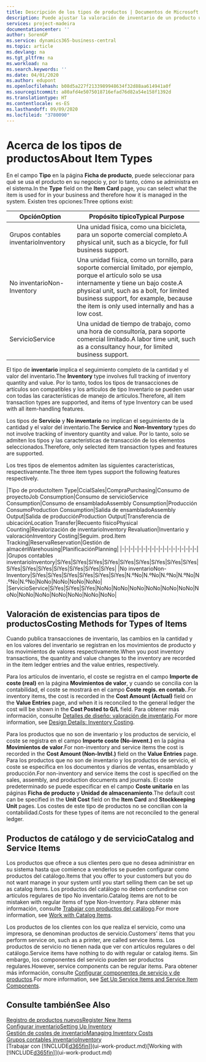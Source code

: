 ```yaml
---
title: Descripción de los tipos de productos | Documentos de Microsoft
description: Puede ajustar la valoración de inventario de un producto utilizando los métodos de costes FIFO o Promedio, por ejemplo, cuando los costes de producto cambien por motivos distintos de las transacciones.
services: project-madeira
documentationcenter: ''
author: SorenGP
ms.service: dynamics365-business-central
ms.topic: article
ms.devlang: na
ms.tgt_pltfrm: na
ms.workload: na
ms.search.keywords: ''
ms.date: 04/01/2020
ms.author: edupont
ms.openlocfilehash: b08d5a227f2133989948634f32d88aa614941a0f
ms.sourcegitcommit: a80afd4e5075018716efad76d82a54e158f1392d
ms.translationtype: HT
ms.contentlocale: es-ES
ms.lasthandoff: 09/09/2020
ms.locfileid: "3780090"
---
```

# <a name="about-item-types"></a><span data-ttu-id="ff63a-103">Acerca de los tipos de productos</span><span class="sxs-lookup"><span data-stu-id="ff63a-103">About Item Types</span></span>
<span data-ttu-id="ff63a-104">En el campo **Tipo** en la página **Ficha de producto**, puede seleccionar para qué se usa el producto en su negocio y, por lo tanto, cómo se administra en el sistema.</span><span class="sxs-lookup"><span data-stu-id="ff63a-104">In the **Type** field on the **Item Card** page, you can select what the item is used for in your business and therefore how it is managed in the system.</span></span> <span data-ttu-id="ff63a-105">Existen tres opciones:</span><span class="sxs-lookup"><span data-stu-id="ff63a-105">Three options exist:</span></span>

|<span data-ttu-id="ff63a-106">Opción</span><span class="sxs-lookup"><span data-stu-id="ff63a-106">Option</span></span>|<span data-ttu-id="ff63a-107">Propósito típico</span><span class="sxs-lookup"><span data-stu-id="ff63a-107">Typical Purpose</span></span>|
|------|-----------|
|<span data-ttu-id="ff63a-108">Grupos contables inventario</span><span class="sxs-lookup"><span data-stu-id="ff63a-108">Inventory</span></span>|<span data-ttu-id="ff63a-109">Una unidad física, como una bicicleta, para un soporte comercial completo.</span><span class="sxs-lookup"><span data-stu-id="ff63a-109">A physical unit, such as a bicycle, for full business support.</span></span>|
|<span data-ttu-id="ff63a-110">No inventario</span><span class="sxs-lookup"><span data-stu-id="ff63a-110">Non-Inventory</span></span>|<span data-ttu-id="ff63a-111">Una unidad física, como un tornillo, para soporte comercial limitado, por ejemplo, porque el artículo solo se usa internamente y tiene un bajo coste.</span><span class="sxs-lookup"><span data-stu-id="ff63a-111">A physical unit, such as a bolt, for limited business support, for example, because the item is only used internally and has a low cost.</span></span>|
|<span data-ttu-id="ff63a-112">Servicio</span><span class="sxs-lookup"><span data-stu-id="ff63a-112">Service</span></span>|<span data-ttu-id="ff63a-113">Una unidad de tiempo de trabajo, como una hora de consultoría, para soporte comercial limitado.</span><span class="sxs-lookup"><span data-stu-id="ff63a-113">A labor time unit, such as a consultancy hour, for limited business support.</span></span>|

<span data-ttu-id="ff63a-114">El tipo de **inventario** implica el seguimiento completo de la cantidad y el valor del inventario.</span><span class="sxs-lookup"><span data-stu-id="ff63a-114">The **Inventory** type involves full tracking of inventory quantity and value.</span></span> <span data-ttu-id="ff63a-115">Por lo tanto, todos los tipos de transacciones de artículos son compatibles y los artículos de tipo Inventario se pueden usar con todas las características de manejo de artículos.</span><span class="sxs-lookup"><span data-stu-id="ff63a-115">Therefore, all item transaction types are supported, and items of type Inventory can be used with all item-handling features.</span></span>

<span data-ttu-id="ff63a-116">Los tipos de **Servicio** y **No inventario** no implican el seguimiento de la cantidad y el valor del inventario.</span><span class="sxs-lookup"><span data-stu-id="ff63a-116">The **Service** and **Non-Inventory** types do not involve tracking of inventory quantity and value.</span></span> <span data-ttu-id="ff63a-117">Por lo tanto, solo se admiten los tipos y las características de transacción de los elementos seleccionados.</span><span class="sxs-lookup"><span data-stu-id="ff63a-117">Therefore, only selected item transaction types and features are supported.</span></span>

<span data-ttu-id="ff63a-118">Los tres tipos de elementos admiten las siguientes características, respectivamente.</span><span class="sxs-lookup"><span data-stu-id="ff63a-118">The three item types support the following features respectively.</span></span>

|<span data-ttu-id="ff63a-119">Tipo de producto</span><span class="sxs-lookup"><span data-stu-id="ff63a-119">Item Type</span></span>|<span data-ttu-id="ff63a-120">Ccial</span><span class="sxs-lookup"><span data-stu-id="ff63a-120">Sales</span></span>|<span data-ttu-id="ff63a-121">Compra</span><span class="sxs-lookup"><span data-stu-id="ff63a-121">Purchasing</span></span>|<span data-ttu-id="ff63a-122">Consumo de proyecto</span><span class="sxs-lookup"><span data-stu-id="ff63a-122">Job Consumption</span></span>|<span data-ttu-id="ff63a-123">Consumo de servicio</span><span class="sxs-lookup"><span data-stu-id="ff63a-123">Service Consumption</span></span>|<span data-ttu-id="ff63a-124">Consumo de ensamblado</span><span class="sxs-lookup"><span data-stu-id="ff63a-124">Assembly Consumption</span></span>|<span data-ttu-id="ff63a-125">Producción Consumo</span><span class="sxs-lookup"><span data-stu-id="ff63a-125">Production Consumption</span></span>|<span data-ttu-id="ff63a-126">Salida de ensamblado</span><span class="sxs-lookup"><span data-stu-id="ff63a-126">Assembly Output</span></span>|<span data-ttu-id="ff63a-127">Salida de producción</span><span class="sxs-lookup"><span data-stu-id="ff63a-127">Production Output</span></span>|<span data-ttu-id="ff63a-128">Transferencia de ubicación</span><span class="sxs-lookup"><span data-stu-id="ff63a-128">Location Transfer</span></span>|<span data-ttu-id="ff63a-129">Recuento físico</span><span class="sxs-lookup"><span data-stu-id="ff63a-129">Physical Counting</span></span>|<span data-ttu-id="ff63a-130">Revalorización de inventario</span><span class="sxs-lookup"><span data-stu-id="ff63a-130">Inventory Revaluation</span></span>|<span data-ttu-id="ff63a-131">Inventario y valoración</span><span class="sxs-lookup"><span data-stu-id="ff63a-131">Inventory Costing</span></span>|<span data-ttu-id="ff63a-132">Seguim. prod.</span><span class="sxs-lookup"><span data-stu-id="ff63a-132">Item Tracking</span></span>|<span data-ttu-id="ff63a-133">Reserva</span><span class="sxs-lookup"><span data-stu-id="ff63a-133">Reservation</span></span>|<span data-ttu-id="ff63a-134">Gestión de almacén</span><span class="sxs-lookup"><span data-stu-id="ff63a-134">Warehousing</span></span>|<span data-ttu-id="ff63a-135">Planificación</span><span class="sxs-lookup"><span data-stu-id="ff63a-135">Planning</span></span>|
|-|-|-|-|-|-|-|-|-|-|-|-|-|-|-|-|-|-|
|<span data-ttu-id="ff63a-136">Grupos contables inventario</span><span class="sxs-lookup"><span data-stu-id="ff63a-136">Inventory</span></span>|<span data-ttu-id="ff63a-137">Sí</span><span class="sxs-lookup"><span data-stu-id="ff63a-137">Yes</span></span>|<span data-ttu-id="ff63a-138">Sí</span><span class="sxs-lookup"><span data-stu-id="ff63a-138">Yes</span></span>|<span data-ttu-id="ff63a-139">Sí</span><span class="sxs-lookup"><span data-stu-id="ff63a-139">Yes</span></span>|<span data-ttu-id="ff63a-140">Sí</span><span class="sxs-lookup"><span data-stu-id="ff63a-140">Yes</span></span>|<span data-ttu-id="ff63a-141">Sí</span><span class="sxs-lookup"><span data-stu-id="ff63a-141">Yes</span></span>|<span data-ttu-id="ff63a-142">Sí</span><span class="sxs-lookup"><span data-stu-id="ff63a-142">Yes</span></span>|<span data-ttu-id="ff63a-143">Sí</span><span class="sxs-lookup"><span data-stu-id="ff63a-143">Yes</span></span>|<span data-ttu-id="ff63a-144">Sí</span><span class="sxs-lookup"><span data-stu-id="ff63a-144">Yes</span></span>|<span data-ttu-id="ff63a-145">Sí</span><span class="sxs-lookup"><span data-stu-id="ff63a-145">Yes</span></span>|<span data-ttu-id="ff63a-146">Sí</span><span class="sxs-lookup"><span data-stu-id="ff63a-146">Yes</span></span>|<span data-ttu-id="ff63a-147">Sí</span><span class="sxs-lookup"><span data-stu-id="ff63a-147">Yes</span></span>|<span data-ttu-id="ff63a-148">Sí</span><span class="sxs-lookup"><span data-stu-id="ff63a-148">Yes</span></span>|<span data-ttu-id="ff63a-149">Sí</span><span class="sxs-lookup"><span data-stu-id="ff63a-149">Yes</span></span>|<span data-ttu-id="ff63a-150">Sí</span><span class="sxs-lookup"><span data-stu-id="ff63a-150">Yes</span></span>|<span data-ttu-id="ff63a-151">Sí</span><span class="sxs-lookup"><span data-stu-id="ff63a-151">Yes</span></span>|<span data-ttu-id="ff63a-152">Sí</span><span class="sxs-lookup"><span data-stu-id="ff63a-152">Yes</span></span>|
|<span data-ttu-id="ff63a-153">No inventario</span><span class="sxs-lookup"><span data-stu-id="ff63a-153">Non-Inventory</span></span>|<span data-ttu-id="ff63a-154">Sí</span><span class="sxs-lookup"><span data-stu-id="ff63a-154">Yes</span></span>|<span data-ttu-id="ff63a-155">Sí</span><span class="sxs-lookup"><span data-stu-id="ff63a-155">Yes</span></span>|<span data-ttu-id="ff63a-156">Sí</span><span class="sxs-lookup"><span data-stu-id="ff63a-156">Yes</span></span>|<span data-ttu-id="ff63a-157">Sí</span><span class="sxs-lookup"><span data-stu-id="ff63a-157">Yes</span></span>|<span data-ttu-id="ff63a-158">Sí</span><span class="sxs-lookup"><span data-stu-id="ff63a-158">Yes</span></span>|<span data-ttu-id="ff63a-159">Sí</span><span class="sxs-lookup"><span data-stu-id="ff63a-159">Yes</span></span>|<span data-ttu-id="ff63a-160">N.º</span><span class="sxs-lookup"><span data-stu-id="ff63a-160">No</span></span>|<span data-ttu-id="ff63a-161">N.º</span><span class="sxs-lookup"><span data-stu-id="ff63a-161">No</span></span>|<span data-ttu-id="ff63a-162">N.º</span><span class="sxs-lookup"><span data-stu-id="ff63a-162">No</span></span>|<span data-ttu-id="ff63a-163">N.º</span><span class="sxs-lookup"><span data-stu-id="ff63a-163">No</span></span>|<span data-ttu-id="ff63a-164">N.º</span><span class="sxs-lookup"><span data-stu-id="ff63a-164">No</span></span>|<span data-ttu-id="ff63a-165">N.º</span><span class="sxs-lookup"><span data-stu-id="ff63a-165">No</span></span>|<span data-ttu-id="ff63a-166">No</span><span class="sxs-lookup"><span data-stu-id="ff63a-166">No</span></span>|<span data-ttu-id="ff63a-167">No</span><span class="sxs-lookup"><span data-stu-id="ff63a-167">No</span></span>|<span data-ttu-id="ff63a-168">No</span><span class="sxs-lookup"><span data-stu-id="ff63a-168">No</span></span>|<span data-ttu-id="ff63a-169">No</span><span class="sxs-lookup"><span data-stu-id="ff63a-169">No</span></span>|
|<span data-ttu-id="ff63a-170">Servicio</span><span class="sxs-lookup"><span data-stu-id="ff63a-170">Service</span></span>|<span data-ttu-id="ff63a-171">Sí</span><span class="sxs-lookup"><span data-stu-id="ff63a-171">Yes</span></span>|<span data-ttu-id="ff63a-172">Sí</span><span class="sxs-lookup"><span data-stu-id="ff63a-172">Yes</span></span>|<span data-ttu-id="ff63a-173">Sí</span><span class="sxs-lookup"><span data-stu-id="ff63a-173">Yes</span></span>|<span data-ttu-id="ff63a-174">No</span><span class="sxs-lookup"><span data-stu-id="ff63a-174">No</span></span>|<span data-ttu-id="ff63a-175">No</span><span class="sxs-lookup"><span data-stu-id="ff63a-175">No</span></span>|<span data-ttu-id="ff63a-176">No</span><span class="sxs-lookup"><span data-stu-id="ff63a-176">No</span></span>|<span data-ttu-id="ff63a-177">No</span><span class="sxs-lookup"><span data-stu-id="ff63a-177">No</span></span>|<span data-ttu-id="ff63a-178">No</span><span class="sxs-lookup"><span data-stu-id="ff63a-178">No</span></span>|<span data-ttu-id="ff63a-179">No</span><span class="sxs-lookup"><span data-stu-id="ff63a-179">No</span></span>|<span data-ttu-id="ff63a-180">No</span><span class="sxs-lookup"><span data-stu-id="ff63a-180">No</span></span>|<span data-ttu-id="ff63a-181">No</span><span class="sxs-lookup"><span data-stu-id="ff63a-181">No</span></span>|<span data-ttu-id="ff63a-182">No</span><span class="sxs-lookup"><span data-stu-id="ff63a-182">No</span></span>|<span data-ttu-id="ff63a-183">No</span><span class="sxs-lookup"><span data-stu-id="ff63a-183">No</span></span>|<span data-ttu-id="ff63a-184">No</span><span class="sxs-lookup"><span data-stu-id="ff63a-184">No</span></span>|<span data-ttu-id="ff63a-185">No</span><span class="sxs-lookup"><span data-stu-id="ff63a-185">No</span></span>|<span data-ttu-id="ff63a-186">No</span><span class="sxs-lookup"><span data-stu-id="ff63a-186">No</span></span>|

## <a name="costing-methods-for-types-of-items"></a><span data-ttu-id="ff63a-187">Valoración de existencias para tipos de productos</span><span class="sxs-lookup"><span data-stu-id="ff63a-187">Costing Methods for Types of Items</span></span>
<span data-ttu-id="ff63a-188">Cuando publica transacciones de inventario, las cambios en la cantidad y en los valores del inventario se registran en los movimientos de producto y los movimientos de valores respectivamente.</span><span class="sxs-lookup"><span data-stu-id="ff63a-188">When you post inventory transactions, the quantity and value changes to the inventory are recorded in the item ledger entries and the value entries, respectively.</span></span> 

<span data-ttu-id="ff63a-189">Para los artículos de inventario, el coste se registra en el campo **Importe de coste (real)** en la página **Movimientos de valor**, y cuando se concilia con la contabilidad, el coste se mostrará en el campo **Coste regis. en contab.**.</span><span class="sxs-lookup"><span data-stu-id="ff63a-189">For inventory items, the cost is recorded in the **Cost Amount (Actual)** field on the **Value Entries** page, and when it is reconciled to the general ledger the cost will be shown in the **Cost Posted to G/L** field.</span></span> <span data-ttu-id="ff63a-190">Para obtener más información, consulte [Detalles de diseño: valoración de inventario](design-details-inventory-costing.md).</span><span class="sxs-lookup"><span data-stu-id="ff63a-190">For more information, see [Design Details: Inventory Costing](design-details-inventory-costing.md).</span></span>

<span data-ttu-id="ff63a-191">Para los productos que no son de inventario y los productos de servicio, el coste se registra en el campo **Importe coste (No-invent.)** en la página **Movimientos de valor**.</span><span class="sxs-lookup"><span data-stu-id="ff63a-191">For non-inventory and service items the cost is recorded in the **Cost Amount (Non-Invtbl.)** field on the **Value Entries** page.</span></span> <span data-ttu-id="ff63a-192">Para los productos que no son de inventario y los productos de servicio, el coste se especifica en los documentos y diarios de ventas, ensamblado y producción.</span><span class="sxs-lookup"><span data-stu-id="ff63a-192">For non-inventory and service items the cost is specified on the sales, assembly, and production documents and journals.</span></span> <span data-ttu-id="ff63a-193">El coste predeterminado se puede especificar en el campo **Coste unitario** en las páginas **Ficha de producto** y **Unidad de almacenamiento**.</span><span class="sxs-lookup"><span data-stu-id="ff63a-193">The default cost can be specified in the **Unit Cost** field on the **Item Card** and **Stockkeeping Unit** pages.</span></span> <span data-ttu-id="ff63a-194">Los costes de este tipo de productos no se concilian con la contabilidad.</span><span class="sxs-lookup"><span data-stu-id="ff63a-194">Costs for these types of items are not reconciled to the general ledger.</span></span> 

## <a name="catalog-and-service-items"></a><span data-ttu-id="ff63a-195">Productos de catálogo y de servicio</span><span class="sxs-lookup"><span data-stu-id="ff63a-195">Catalog and Service Items</span></span>
<span data-ttu-id="ff63a-196">Los productos que ofrece a sus clientes pero que no desea administrar en su sistema hasta que comience a venderlos se pueden configurar como productos del catálogo.</span><span class="sxs-lookup"><span data-stu-id="ff63a-196">Items that you offer to your customers but you do not want manage in your system until you start selling them can be set up as catalog items.</span></span> <span data-ttu-id="ff63a-197">Los productos del catálogo no deben confundirse con artículos regulares de tipo No inventario.</span><span class="sxs-lookup"><span data-stu-id="ff63a-197">Catalog items are not to be mistaken with regular items of type Non-Inventory.</span></span> <span data-ttu-id="ff63a-198">Para obtener más información, consulte [Trabajar con productos del catálogo](inventory-how-work-nonstock-items.md).</span><span class="sxs-lookup"><span data-stu-id="ff63a-198">For more information, see [Work with Catalog Items](inventory-how-work-nonstock-items.md).</span></span>

<span data-ttu-id="ff63a-199">Los productos de los clientes con los que realiza el servicio, como una impresora, se denominan productos de servicio.</span><span class="sxs-lookup"><span data-stu-id="ff63a-199">Customers' items that you perform service on, such as a printer, are called service items.</span></span> <span data-ttu-id="ff63a-200">Los productos de servicio no tienen nada que ver con artículos regulares o del catálogo.</span><span class="sxs-lookup"><span data-stu-id="ff63a-200">Service items have nothing to do with regular or catalog items.</span></span> <span data-ttu-id="ff63a-201">Sin embargo, los componentes del servicio pueden ser productos regulares.</span><span class="sxs-lookup"><span data-stu-id="ff63a-201">However, service components can be regular items.</span></span> <span data-ttu-id="ff63a-202">Para obtener más información, consulte [Configurar componentes de servicio y de productos](service-how-setup-service-items.md).</span><span class="sxs-lookup"><span data-stu-id="ff63a-202">For more information, see [Set Up Service Items and Service Item Components](service-how-setup-service-items.md).</span></span>

## <a name="see-also"></a><span data-ttu-id="ff63a-203">Consulte también</span><span class="sxs-lookup"><span data-stu-id="ff63a-203">See Also</span></span>
[<span data-ttu-id="ff63a-204">Registro de productos nuevos</span><span class="sxs-lookup"><span data-stu-id="ff63a-204">Register New Items</span></span>](inventory-how-register-new-items.md)  
[<span data-ttu-id="ff63a-205">Configurar inventario</span><span class="sxs-lookup"><span data-stu-id="ff63a-205">Setting Up Inventory</span></span>](inventory-setup-inventory.md)  
[<span data-ttu-id="ff63a-206">Gestión de costes de inventario</span><span class="sxs-lookup"><span data-stu-id="ff63a-206">Managing Inventory Costs</span></span>](finance-manage-inventory-costs.md)  
[<span data-ttu-id="ff63a-207">Grupos contables inventario</span><span class="sxs-lookup"><span data-stu-id="ff63a-207">Inventory</span></span>](inventory-manage-inventory.md)  
<span data-ttu-id="ff63a-208">[Trabajar con [!INCLUDE[d365fin](includes/d365fin_md.md)]](ui-work-product.md)</span><span class="sxs-lookup"><span data-stu-id="ff63a-208">[Working with [!INCLUDE[d365fin](includes/d365fin_md.md)]](ui-work-product.md)</span></span>
